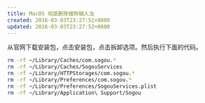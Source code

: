 ```yaml
---
title: MacOS 彻底删除搜狗输入法
created: 2016-03-03T23:27:52+0800
updated: 2016-03-03T23:27:52+0800
---
```



从官网下载安装包，点击安装包，点击拆卸选项。然后执行下面的代码。

```sh
rm -rf ~/Library/Caches/com.sogou.*
rm -rf ~/Library/Caches/SogouServices
rm -rf ~/Library/HTTPStorages/com.sogou.*
rm -rf ~/Library/Preferences/com.sogou.*
rm -rf ~/Library/Preferences/SogouServices.plist
rm -rf ~/Library/Application\ Support/Sogou
```
